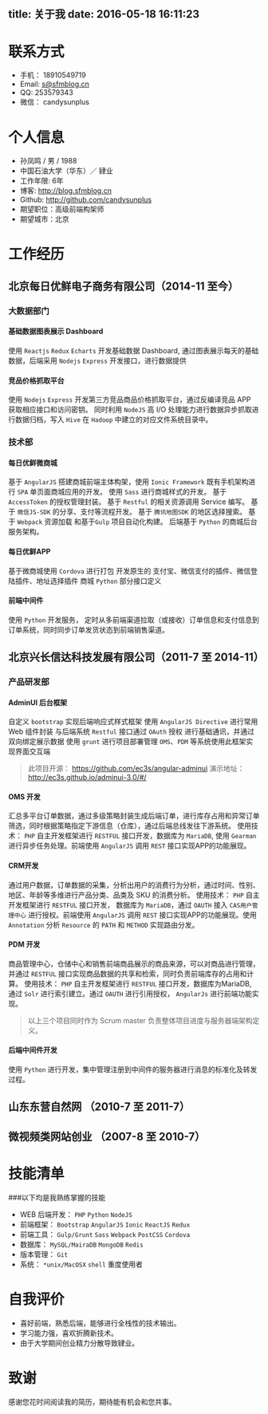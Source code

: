 title: 关于我
date: 2016-05-18 16:11:23
---
# 联系方式
- 手机： 18910549719
- Email: s@sfmblog.cn
- QQ: 253579343
- 微信： candysunplus

# 个人信息
- 孙凤鸣 / 男 / 1988
- 中国石油大学（华东）／ 肄业
- 工作年限: 6年
- 博客: http://blog.sfmblog.cn
- Github: http://github.com/candysunplus
- 期望职位：高级前端构架师
- 期望城市：北京

# 工作经历
## 北京每日优鲜电子商务有限公司（2014-11 至今）
### 大数据部门

#### 基础数据图表展示 Dashboard
使用 `Reactjs` `Redux` `Echarts` 开发基础数据 Dashboard, 通过图表展示每天的基础数据，后端采用 `Nodejs` `Express` 开发接口，进行数据提供

#### 竞品价格抓取平台
使用 `Nodejs`  `Express` 开发第三方竞品商品价格抓取平台，通过反编译竞品 APP 获取相应接口和访问密钥。
同时利用 `NodeJS` 高 I/O 处理能力进行数据异步抓取进行数据归档，写入 `Hive` 在 `Hadoop` 中建立的对应文件系统目录中。

### 技术部

#### 每日优鲜微商城
基于 `AngularJS` 搭建商城前端主体构架，使用 `Ionic Framework` 既有手机架构进行 `SPA` 单页面商城应用的开发。
使用 `Sass` 进行商城样式的开发。
基于 `AccessToken` 的授权管理封装。
基于 `Restful` 的相关资源调用 Service 编写。
基于 `微信JS-SDK` 的分享、支付等流程开发。
基于 `腾讯地图SDK` 的地区选择搜索。
基于 `Webpack` 资源加载 和基于`Gulp` 项目自动化构建。
后端基于 `Python` 的商城后台服务架构。

#### 每日优鲜APP
基于微商城使用 `Cordova` 进行打包
开发原生的 支付宝、微信支付的插件、微信登陆插件、地址选择插件
商城 `Python` 部分接口定义

#### 前端中间件
使用 `Python` 开发服务， 定时从多前端渠道拉取（或接收）订单信息和支付信息到订单系统，同时同步订单发货状态到前端销售渠道。


## 北京兴长信达科技发展有限公司（2011-7 至 2014-11）
### 产品研发部

#### AdminUI 后台框架
自定义 `bootstrap` 实现后端响应式样式框架
使用 `AngularJS Directive` 进行常用 Web 组件封装
与后端系统 `Restful` 接口通过 `OAuth` 授权 进行基础通讯，并通过双向绑定展示数据
使用 `grunt` 进行项目部署管理
`OMS`、`PDM` 等系统使用此框架实现界面交互端

> 此项目开源： https://github.com/ec3s/angular-adminui
> 演示地址： http://ec3s.github.io/adminui-3.0/#/

#### OMS 开发

汇总多平台订单数据，通过多级策略封装生成后端订单，进行库存占用和异常订单筛选，同时根据策略指定下游信息（仓库），通过后端总线发往下游系统。
使用技术： `PHP` 自主开发框架进行 `RESTFUL` 接口开发，数据库为 `MariaDB`, 使用 `Gearman` 进行异步任务处理。前端使用 `AngularJS` 调用 `REST` 接口实现APP的功能展现。

#### CRM开发

通过用户数据，订单数据的采集，分析出用户的消费行为分析，通过时间、性别、地区、年龄等多维进行产品分类、品类及 SKU 的消费分析。
使用技术： `PHP` 自主开发框架进行 `RESTFUL` 接口开发， 数据库为 `MariaDB`，通过 `OAUTH` 接入 `CAS用户管理中心` 进行授权。前端使用 `AngularJS` 调用 `REST` 接口实现APP的功能展现。使用 `Annotation` 分析 `Resource` 的 `PATH` 和 `METHOD` 实现路由分发。

#### PDM 开发

商品管理中心，仓储中心和销售前端商品展示的商品来源，可以对商品进行管理，并通过 `RESTFUL` 接口实现商品数据的共享和检索，同时负责前端库存的占用和计算。
使用技术： `PHP` 自主开发框架进行 `RESTFUL` 接口开发，数据库为MariaDB, 通过 `Solr` 进行索引建立。通过 `OAUTH` 进行引用授权， `AngularJs` 进行前端功能实现。

> 以上三个项目同时作为 Scrum master 负责整体项目进度与服务器端架构定义。

#### 后端中间件开发
使用 `Python` 进行开发，集中管理注册到中间件的服务器进行消息的标准化及转发过程。

## 山东东营自然网 （2010-7 至 2011-7）
## 微视频类网站创业 （2007-8 至 2010-7）

# 技能清单

###以下均是我熟练掌握的技能
- WEB 后端开发： `PHP` `Python` `NodeJS`
- 前端框架： `Bootstrap` `AngularJS` `Ionic` `ReactJS` `Redux`
- 前端工具： `Gulp/Grunt` `Sass` `Webpack` `PostCSS` `Cordova`
- 数据库： `MySQL/MairaDB` `MongoDB` `Redis`
- 版本管理： `Git`
- 系统： `*unix/MacOSX` `shell` 重度使用者

# 自我评价

- 喜好前端，熟悉后端，能够进行全栈性的技术输出。
- 学习能力强，喜欢折腾新技术。
- 由于大学期间创业精力分散导致肄业。

# 致谢
感谢您花时间阅读我的简历，期待能有机会和您共事。